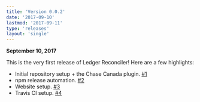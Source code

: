 ```yaml
---
title: 'Version 0.0.2'
date: '2017-09-10'
lastmod: '2017-09-11'
type: 'releases'
layout: 'single'
---
```


**September 10, 2017**

This is the very first release of Ledger Reconciler! Here are a few highlights:

- Initial repository setup + the Chase Canada plugin. [#1](https://github.com/marvinpinto/ledger-reconciler/pull/1)
- npm release automation. [#2](https://github.com/marvinpinto/ledger-reconciler/pull/2)
- Website setup. [#3](https://github.com/marvinpinto/ledger-reconciler/pull/3)
- Travis CI setup. [#4](https://github.com/marvinpinto/ledger-reconciler/pull/4)
